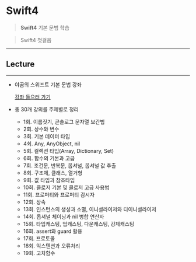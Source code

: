 # Swift4


 > **Swift4** 기본 문법 학습
 
 > Swift4 첫걸음
 
 --------------
 
 ## Lecture
------------
 
 * 야곰의 스위프트 기본 문법 강좌
 
   [강좌 들으러 가기](https://www.inflearn.com/course/%EC%8A%A4%EC%9C%84%ED%94%84%ED%8A%B8-%EA%B8%B0%EB%B3%B8-%EB%AC%B8%EB%B2%95/)
   
 
 
 * 총 30개 강의를 주제별로 정리 
   * 1회. 이름짓기, 콘솔로그 문자열 보간법
   * 2회. 상수와 변수
   * 3회. 기본 데이터 타입
   * 4회. Any, AnyObject, nil
   * 5회. 컬렉션 타입(Array, Dictionary, Set)
   * 6회. 함수의 기본과 고급
   * 7회. 조건문, 반복문, 옵셔널, 옵셔널 값 추출
   * 8회. 구조체, 클래스, 열거형
   * 9회. 값 타입과 참조타입
   * 10회. 클로저 기본 및 클로저 고급 사용법
   * 11회. 프로퍼티와 프로퍼티 감시자
   * 12회. 상속
   * 13회. 인스턴스의 생성과 소멸, 이니셜라이저와 디이니셜라이저
   * 14회. 옵셔널 체이닝과 nil 병합 연산자
   * 15회. 타입캐스팅, 업캐스팅, 다운캐스팅, 강제캐스팅
   * 16회. assert와 guard 활용
   * 17회. 프로토콜
   * 18회. 익스텐션과 오류처리
   * 19회. 고차함수
